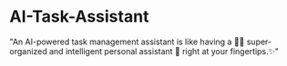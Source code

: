 # AI-Task-Assistant
"An AI-powered task management assistant is like having a 🦸‍♂️ super-organized and intelligent personal assistant 📅 right at your fingertips.✨"
